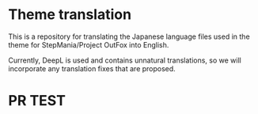 # Theme translation

This is a repository for translating the Japanese language files used in the theme for StepMania/Project OutFox into English.

Currently, DeepL is used and contains unnatural translations, so we will incorporate any translation fixes that are proposed.

# PR TEST

